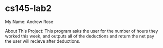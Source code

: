 # cs145-lab2

My Name: Andrew Rose  

About This Project: This program asks the user for the number of hours they worked this week, and outputs all of the deductions and return the net pay the user will recieve after deductions.
